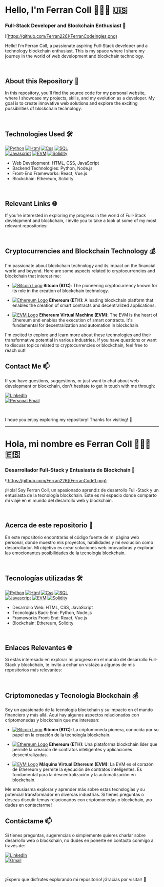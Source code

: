 # Hello, I'm Ferran Coll 👨🏻‍💻 🇺🇸
### Full-Stack Developer and Blockchain Enthusiast 🚀

![https://github.com/Ferran226](FerranCodeIngles.png)

Hello! I'm Ferran Coll, a passionate aspiring Full-Stack developer and a technology blockchain enthusiast. This is my space where I share my journey in the world of web development and blockchain technology.

<br>

## About this Repository 📁

In this repository, you'll find the source code for my personal website, where I showcase my projects, skills, and my evolution as a developer. My goal is to create innovative web solutions and explore the exciting possibilities of blockchain technology.

<br>

## Technologies Used 🛠️


[![Python](https://img.shields.io/badge/Python-yellow?style=for-the-badge&logo=python&logoColor=white&labelColor=101010)]()
[![Html](https://img.shields.io/badge/HTML-white?style=for-the-badge&logo=html5&logoColor=white&labelColor=black&color=%23E34F26)]()
[![Css](https://img.shields.io/badge/css-white?style=for-the-badge&logo=css3&logoColor=white&labelColor=black&color=blue)]()
[![SQL](https://img.shields.io/badge/my%20sql-white?style=for-the-badge&logo=mysql&logoColor=white&labelColor=black&color=%234479A1)]()
</br>
[![Javascript](https://img.shields.io/badge/javascript-white?style=for-the-badge&logo=javascript&logoColor=white&labelColor=black&color=%23F7DF1E)]()
[![EVM](https://img.shields.io/badge/EVM-white?style=for-the-badge&logo=ethereum&logoColor=white&labelColor=black&color=%233C3C3D)]()
[![Solidity](https://img.shields.io/badge/Solidity-white?style=for-the-badge&logo=solidity&logoColor=white&labelColor=black&color=%23363636)]()

- Web Development: HTML, CSS, JavaScript
- Backend Technologies: Python, Node.js
- Front-End Frameworks: React, Vue.js
- Blockchain: Ethereum, Solidity

<br>

## Relevant Links 🌐

If you're interested in exploring my progress in the world of Full-Stack development and blockchain, I invite you to take a look at some of my most relevant repositories:

<br>

## Cryptocurrencies and Blockchain Technology 💰

I'm passionate about blockchain technology and its impact on the financial world and beyond. Here are some aspects related to cryptocurrencies and blockchain that interest me:

- [<img src="https://cryptologos.cc/logos/bitcoin-btc-logo.png" alt="Bitcoin Logo" width="15"/>](https://bitcoin.org/) **Bitcoin (BTC)**: The pioneering cryptocurrency known for its role in the creation of blockchain technology.
  
- [<img src="https://cryptologos.cc/logos/ethereum-eth-logo.png" alt="Ethereum Logo" width="15"/>](https://ethereum.org/) **Ethereum (ETH)**: A leading blockchain platform that enables the creation of smart contracts and decentralized applications.
 
- [<img src="https://cryptologos.cc/logos/ethereum-eth-logo.png" alt="EVM Logo" width="15"/>](https://ethereum.org/greeter) **Ethereum Virtual Machine (EVM)**: The EVM is the heart of Ethereum and enables the execution of smart contracts. It's fundamental for decentralization and automation in blockchain.

I'm excited to explore and learn more about these technologies and their transformative potential in various industries. If you have questions or want to discuss topics related to cryptocurrencies or blockchain, feel free to reach out!

## Contact Me 📫

If you have questions, suggestions, or just want to chat about web development or blockchain, don't hesitate to get in touch with me through:

[![LinkedIn](https://img.shields.io/badge/LinkedIn-white?style=for-the-badge&logo=linkedin&logoColor=white&labelColor=%230A66C2&color=%23363636)](https://www.linkedin.com/in/ferran-coll-)
</br>
[![Personal Email](https://img.shields.io/badge/Personal%20Email-white?style=for-the-badge&logo=gmail&logoColor=white&label=ferrancolllopez%40gmail.com&labelColor=black&color=%23EA4335)](ferrancolllopez@gmail.com)

<br>

I hope you enjoy exploring my repository! Thanks for visiting! 👋


---

# Hola, mi nombre es Ferran Coll 👨🏻‍💻 🇪🇸
### Desarrollador Full-Stack y Entusiasta de Blockchain 🚀

![https://github.com/Ferran226](FerranCode1.png)

¡Hola! Soy Ferran Coll, un apasionado aprendiz de desarrollo Full-Stack y un entusiasta de la tecnología blockchain. Este es mi espacio donde comparto mi viaje en el mundo del desarrollo web y blockchain.

<br>

## Acerca de este repositorio 📁

En este repositorio encontrarás el código fuente de mi página web personal, donde muestro mis proyectos, habilidades y mi evolución como desarrollador. Mi objetivo es crear soluciones web innovadoras y explorar las emocionantes posibilidades de la tecnología blockchain.

<br>

## Tecnologías utilizadas 🛠️


[![Python](https://img.shields.io/badge/Python-yellow?style=for-the-badge&logo=python&logoColor=white&labelColor=101010)]()
[![Html](https://img.shields.io/badge/HTML-white?style=for-the-badge&logo=html5&logoColor=white&labelColor=black&color=%23E34F26)]()
[![Css](https://img.shields.io/badge/css-white?style=for-the-badge&logo=css3&logoColor=white&labelColor=black&color=blue)]()
[![SQL](https://img.shields.io/badge/my%20sql-white?style=for-the-badge&logo=mysql&logoColor=white&labelColor=black&color=%234479A1)]()
</br>
[![Javascript](https://img.shields.io/badge/javascript-white?style=for-the-badge&logo=javascript&logoColor=white&labelColor=black&color=%23F7DF1E)]()
[![EVM](https://img.shields.io/badge/EVM-white?style=for-the-badge&logo=ethereum&logoColor=white&labelColor=black&color=%233C3C3D)]()
[![Solidity](https://img.shields.io/badge/Solidity-white?style=for-the-badge&logo=solidity&logoColor=white&labelColor=black&color=%23363636)]()





- Desarrollo Web: HTML, CSS, JavaScript
- Tecnologías Back-End: Python, Node.js
- Frameworks Front-End: React, Vue.js
- Blockchain: Ethereum, Solidity

<br>

## Enlaces Relevantes 🌐

Si estás interesado en explorar mi progreso en el mundo del desarrollo Full-Stack y blockchain, te invito a echar un vistazo a algunos de mis repositorios más relevantes:

<br>

## Criptomonedas y Tecnología Blockchain 💰

Soy un apasionado de la tecnología blockchain y su impacto en el mundo financiero y más allá. Aquí hay algunos aspectos relacionados con criptomonedas y blockchain que me interesan:


- [<img src="https://cryptologos.cc/logos/bitcoin-btc-logo.png" alt="Bitcoin Logo" width="15"/>](https://bitcoin.org/) **Bitcoin (BTC)**: La criptomoneda pionera, conocida por su papel en la creación de la tecnología blockchain.
  

- [<img src="https://cryptologos.cc/logos/ethereum-eth-logo.png" alt="Ethereum Logo" width="15"/>](https://ethereum.org/) **Ethereum (ETH)**: Una plataforma blockchain líder que permite la creación de contratos inteligentes y aplicaciones descentralizadas.
 

- [<img src="https://cryptologos.cc/logos/ethereum-eth-logo.png" alt="EVM Logo" width="15"/>](https://ethereum.org/greeter)
 **Máquina Virtual Ethereum (EVM)**: La EVM es el corazón de Ethereum y permite la ejecución de contratos inteligentes. Es fundamental para la descentralización y la automatización en blockchain.
  
Me entusiasma explorar y aprender más sobre estas tecnologías y su potencial transformador en diversas industrias. Si tienes preguntas o deseas discutir temas relacionados con criptomonedas o blockchain, ¡no dudes en contactarme!


## Contáctame 📫

Si tienes preguntas, sugerencias o simplemente quieres charlar sobre desarrollo web o blockchain, no dudes en ponerte en contacto conmigo a través de:

[![LinkedIn](https://img.shields.io/badge/LinkedIn-white?style=for-the-badge&logo=linkedin&logoColor=white&labelColor=%230A66C2&color=%23363636)](https://www.linkedin.com/in/ferran-coll-)
</br>
[![Gmail](https://img.shields.io/badge/Email%20personal-white?style=for-the-badge&logo=gmail&logoColor=white&label=ferrancolllopez%40gmail.com&labelColor=black&color=%23EA4335)](ferrancolllopez@gmail.com)


<br>

¡Espero que disfrutes explorando mi repositorio! ¡Gracias por visitar! 👋

